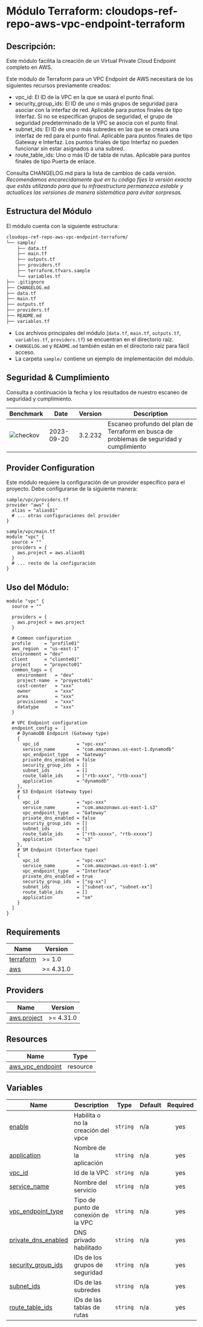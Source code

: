 # **Módulo Terraform: cloudops-ref-repo-aws-vpc-endpoint-terraform**

## Descripción:

Este módulo facilita la creación de un Virtual Private Cloud Endpoint completo en AWS.

Este módulo de Terraform para un VPC Endpoint de AWS necesitará de los siguientes recursos previamente creados:

- vpc_id: El ID de la VPC en la que se usará el punto final.
- security_group_ids: El ID de uno o más grupos de seguridad para asociar con la interfaz de red. Aplicable para puntos finales de tipo Interfaz. Si no se especifican grupos de seguridad, el grupo de seguridad predeterminado de la VPC se asocia con el punto final.
- subnet_ids: El ID de una o más subredes en las que se creará una interfaz de red para el punto final. Aplicable para puntos finales de tipo Gateway e Interfaz. Los puntos finales de tipo Interfaz no pueden funcionar sin estar asignados a una subred.
- route_table_ids: Uno o más ID de tabla de rutas. Aplicable para puntos finales de tipo Puerta de enlace.

Consulta CHANGELOG.md para la lista de cambios de cada versión. *Recomendamos encarecidamente que en tu código fijes la versión exacta que estás utilizando para que tu infraestructura permanezca estable y actualices las versiones de manera sistemática para evitar sorpresas.*

## Estructura del Módulo
El módulo cuenta con la siguiente estructura:

```bash
cloudops-ref-repo-aws-vpc-endpoint-terraform/
└── sample/
    ├── data.tf
    ├── main.tf
    ├── outputs.tf
    ├── providers.tf
    ├── terraform.tfvars.sample
    └── variables.tf
├── .gitignore
├── CHANGELOG.md
├── data.tf
├── main.tf
├── outputs.tf
├── providers.tf
├── README.md
├── variables.tf
```

- Los archivos principales del módulo (`data.tf`, `main.tf`, `outputs.tf`, `variables.tf`, `providers.tf`) se encuentran en el directorio raíz.
- `CHANGELOG.md` y `README.md` también están en el directorio raíz para fácil acceso.
- La carpeta `sample/` contiene un ejemplo de implementación del módulo.

## Seguridad & Cumplimiento
 
Consulta a continuación la fecha y los resultados de nuestro escaneo de seguridad y cumplimiento.

<!-- BEGIN_BENCHMARK_TABLE -->
| Benchmark | Date | Version | Description | 
| --------- | ---- | ------- | ----------- | 
| ![checkov](https://img.shields.io/badge/checkov-passed-green) | 2023-09-20 | 3.2.232 | Escaneo profundo del plan de Terraform en busca de problemas de seguridad y cumplimiento |
<!-- END_BENCHMARK_TABLE -->
 
## Provider Configuration

Este módulo requiere la configuración de un provider específico para el proyecto. Debe configurarse de la siguiente manera:

```hcl
sample/vpc/providers.tf
provider "aws" {
  alias = "alias01"
  # ... otras configuraciones del provider
}

sample/vpc/main.tf
module "vpc" {
  source = ""
  providers = {
    aws.project = aws.alias01
  }
  # ... resto de la configuración
}
```

## Uso del Módulo:

```hcl
module "vpc" {
  source = ""
  
  providers = {
    aws.project = aws.project
  }

  # Common configuration 
  profile     = "profile01"
  aws_region  = "us-east-1"
  environment = "dev"
  client      = "cliente01"
  project     = "proyecto01"
  common_tags = {
    environment   = "dev"
    project-name  = "proyecto01"
    cost-center   = "xxx"
    owner         = "xxx"
    area          = "xxx"
    provisioned   = "xxx"
    datatype      = "xxx"
  }

  # VPC Endpoint configuration
  endpoint_config =  [
    # DynamoDB Endpoint (Gateway type)
    {
      vpc_id              = "vpc-xxx"
      service_name        = "com.amazonaws.us-east-1.dynamodb"
      vpc_endpoint_type   = "Gateway"
      private_dns_enabled = false
      security_group_ids  = []  
      subnet_ids          = []  
      route_table_ids     = ["rtb-xxxx", "rtb-xxxx"]
      application         = "dynamodb"
    },
    # S3 Endpoint (Gateway type)
    {
      vpc_id              = "vpc-xxx"
      service_name        = "com.amazonaws.us-east-1.s3"
      vpc_endpoint_type   = "Gateway"
      private_dns_enabled = false
      security_group_ids  = []  
      subnet_ids          = []  
      route_table_ids     = ["rtb-xxxxx", "rtb-xxxxx"]
      application         = "s3"
    },
    # SM Endpoint (Interface type)
    {
      vpc_id              = "vpc-xxx"
      service_name        = "com.amazonaws.us-east-1.sm"
      vpc_endpoint_type   = "Interface"
      private_dns_enabled = true
      security_group_ids  = ["sg-xx"]
      subnet_ids          = ["subnet-xx", "subnet-xx"]
      route_table_ids     = []  
      application         = "sm"
    }
  ]
}
```

## Requirements

| Name | Version |
|------|---------|
| <a name="requirement_terraform"></a> [terraform](#requirement\_terraform) | >= 1.0 |
| <a name="requirement_aws"></a> [aws](#requirement\_aws) | >= 4.31.0 |

## Providers

| Name | Version |
|------|---------|
| <a name="provider_aws.project"></a> [aws.project](#provider\_aws) | >= 4.31.0 |

## Resources

| Name | Type |
|------|------|
| [aws_vpc_endpoint](https://registry.terraform.io/providers/hashicorp/aws/latest/docs/resources/vpc_endpoint) | resource |

## Variables

| Name | Description | Type | Default | Required |
|------|-------------|------|---------|:--------:|
| <a name="enable"></a> [enable](#input\_enable_) | Habilita o no la creación del vpce | `string` | n/a | yes |
| <a name="application"></a> [application](#input\_application_) | Nombre de la aplicación | `string` | n/a | yes |
| <a name="vpc_id"></a> [vpc_id](#input\_vpc_id) | Id de la VPC | `string` | n/a | yes |
| <a name="service_name"></a> [service_name](#input\_service_name) | Nombre del servicio | `string` | n/a | yes |
| <a name="vpc_endpoint_type"></a> [vpc_endpoint_type](#input\_vpc_endpoint_type) | Tipo de punto de conexión de la VPC | `string` | n/a | yes |
| <a name="private_dns_enabled"></a> [private_dns_enabled](#input\_private_dns_enabled) | DNS privado habilitado | `string` | n/a | yes |
| <a name="security_group_ids"></a> [security_group_ids](#input\_security_group_ids) | IDs de los grupos de seguridad| `string` | n/a | yes |
| <a name="subnet_ids"></a> [subnet_ids](#input\_subnet_ids) | IDs de las subredes| `string` | n/a | yes |
| <a name="route_table_ids"></a> [route_table_ids](#input\_route_table_ids) | IDs de las tablas de rutas| `string` | n/a | yes |
